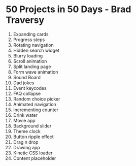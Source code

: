 # 50 Projects in 50 Days - Brad Traversy

1. Expanding cards
2. Progress steps
3. Rotating navigation
4. Hidden search widget
5. Blurry loading
6. Scroll animation
7. Split landing page
8. Form wave animation
9. Sound Board
10. Dad jokes
11. Event keycodes
12. FAQ collapse
13. Random choice picker
14. Animated navigation
15. Incrementing counter
16. Drink water
17. Movie app
18. Background slider
19. Theme clock
20. Button ripple effect
21. Drag n drop
22. Drawing app
23. Kinetic CSS loader
24. Content placeholder
